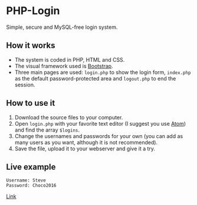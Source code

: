 # PHP-Login

Simple, secure and MySQL-free login system.

## How it works

* The system is coded in PHP, HTML and CSS.
* The visual framework used is [Bootstrap](http://getbootstrap.com).
* Three main pages are used: `login.php` to show the login form, `index.php` as the default password-protected area and `logout.php` to end the session.

## How to use it

1. Download the source files to your computer.
2. Open `login.php` with your favorite text editor (I suggest you use [Atom](https://atom.io)) and find the array `$logins`.
3. Change the usernames and passwords for your own (you can add as many users as you want, although it is not recommended).
4. Save the file, upload it to your webserver and give it a try.

## Live example

```
Username: Steve
Password: Choco2016
```

[Link](http://lab.mariofont.com/php-login/index.php)
